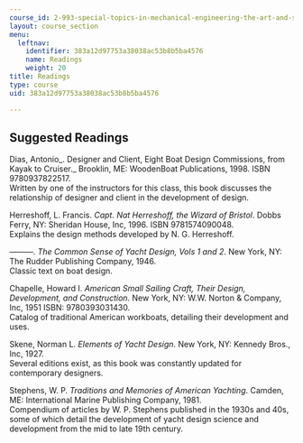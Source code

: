 ```yaml
---
course_id: 2-993-special-topics-in-mechanical-engineering-the-art-and-science-of-boat-design-january-iap-2007
layout: course_section
menu:
  leftnav:
    identifier: 383a12d97753a38038ac53b8b5ba4576
    name: Readings
    weight: 20
title: Readings
type: course
uid: 383a12d97753a38038ac53b8b5ba4576

---
```


Suggested Readings
------------------

Dias, Antonio_. Designer and Client, Eight Boat Design Commissions, from Kayak to Cruiser._ Brooklin, ME: WoodenBoat Publications, 1998. ISBN 9780937822517.  
Written by one of the instructors for this class, this book discusses the relationship of designer and client in the development of design.

Herreshoff, L. Francis. _Capt. Nat Herreshoff, the Wizard of Bristol_. Dobbs Ferry, NY: Sheridan House, Inc, 1996. ISBN 9781574090048.  
Explains the design methods developed by N. G. Herreshoff.

———. _The Common Sense of Yacht Design, Vols 1 and 2_. New York, NY: The Rudder Publishing Company, 1946.  
Classic text on boat design.

Chapelle, Howard I. _American Small Sailing Craft, Their Design, Development, and Construction_. New York, NY: W.W. Norton & Company, Inc, 1951 ISBN: 9780393031430.  
Catalog of traditional American workboats, detailing their development and uses.

Skene, Norman L. _Elements of Yacht Design_. New York, NY: Kennedy Bros., Inc, 1927.  
Several editions exist, as this book was constantly updated for contemporary designers.

Stephens, W. P. _Traditions and Memories of American Yachting_. Camden, ME: International Marine Publishing Company, 1981.  
Compendium of articles by W. P. Stephens published in the 1930s and 40s, some of which detail the development of yacht design science and development from the mid to late 19th century.